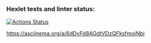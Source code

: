 ### Hexlet tests and linter status:
[![Actions Status](https://github.com/Unt0ten/python-project-49/workflows/hexlet-check/badge.svg)](https://github.com/Unt0ten/python-project-49/actions)

https://asciinema.org/a/6dDvFd8AGdtVDzQFksfmojNbi